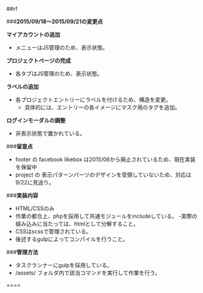 ##rf

###**2015/09/18～2015/09/21の変更点**

**マイアカウントの追加**
- メニューはJS管理のため、表示状態。

**プロジェクトページの完成**
- 各タブはJS管理のため、表示状態。

**ラベルの追加**
- 各プロジェクトエントリーにラベルを付けるため、構造を変更。
  - 具体的には、エントリーの各イメージにマスク用のタグを追加。
  
**ログインモーダルの調整**
- 非表示状態で置かれている。

###**留意点**
- footer の facebook likebox は2015/06から廃止されているため、現在実装を保留中
- project の 表示パターンパーツのデザインを受領していないため、対応は9/22に見送り。

###**実装内容**

- HTML/CSSのみ
- 作業の都合上、phpを採用して共通モジュールをincludeしている。
-実際の組み込みに当たっては、htmlとして分解すること。
- CSSはscssで管理されている。
- 後述するgulpによってコンパイルを行うこと。

###**管理方法**

- タスクランナーにgulpを採用している。
- /assets/ フォルダ内で該当コマンドを実行して作業を行う。

====
